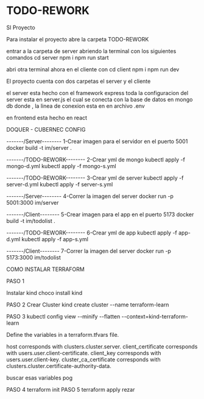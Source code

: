 # TODO-REWORK
 SI Proyecto

Para instalar el proyecto abre la carpeta TODO-REWORK

entrar a la carpeta de server abriendo la terminal con los siguientes comandos
cd server 
npm i
npm run start

abri otra terminal ahora en el cliente con
cd client
npm i
npm run dev

El proyecto cuenta con dos carpetas el server y el cliente

el server esta hecho con el framework express toda la configuracion del server esta en server.js
el cual se conecta con la base de datos en mongo db donde , la linea de conexion esta en en archivo .env

en frontend esta hecho en react

DOQUER - CUBERNEC CONFIG

-------/Server--------
1-Crear imagen para el servidor en el puerto 5001
docker build -t im/server .

-------/TODO-REWORK--------
2-Crear yml de mongo
kubectl apply -f mongo-d.yml
kubectl apply -f mongo-s.yml

-------/TODO-REWORK--------
3-Crear yml de server
kubectl apply -f server-d.yml
kubectl apply -f server-s.yml

-------/Server--------
4-Correr la imagen del server
docker run -p 5001:3000 im/server

-------/Client--------
5-Crear imagen para el app en el puerto 5173
docker build -t im/todolist .

-------/TODO-REWORK--------
6-Crear yml de app
kubectl apply -f app-d.yml
kubectl apply -f app-s.yml

-------/Client--------
7-Correr la imagen del server
docker run -p 5173:3000 im/todolist

COMO INSTALAR  TERRAFORM

PASO 1

Instalar kind
choco install kind

PASO 2 
Crear Cluster
kind create cluster --name terraform-learn

PASO 3
kubectl config view --minify --flatten --context=kind-terraform-learn

Define the variables in a terraform.tfvars file.

host corresponds with clusters.cluster.server.
client_certificate corresponds with users.user.client-certificate.
client_key corresponds with users.user.client-key.
cluster_ca_certificate corresponds with clusters.cluster.certificate-authority-data.

buscar esas variables pog

PASO 4
 terraform init
PASO 5
terraform apply rezar

